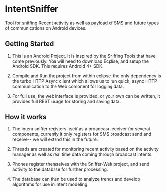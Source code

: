 IntentSniffer
=============

Tool for sniffing Recent activity as well as payload of SMS and future types of communications on Android devices.

## Getting Started

1. This is an Android Project. It is inspired by the Sniffing Tools that have come previously. You will need to download Ecplise, and setup the Android SDK. This requires Android 4+ SDK.

2. Compile and Run the project from within eclipse, the only dependency is the turbo HTTP Async client which allows us to run quick, async HTTP communication to the Web comonent for logging data.

3. For full use, the web interface is provided, or your own can be written, it provides full REST usage for storing and saving data.

## How it works

1. The intent sniffer registers itself as a broadcast receiver for several components, currently it only registers for SMS broadcast send and receive-- we will extend this in the future.

2. Threads are created for monitoring recent activity based on the activity manager as well as real time data coming through broadcast intents.

3. Phones register themselves with the Sniffer-Web project, and send activity to the database for further processing.

4. The database can then be used to analyze trends and develop algorithms for use in intent modeling.

